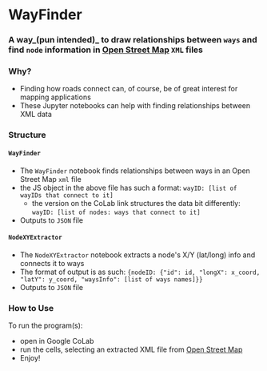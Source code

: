 # WayFinder
### A way_(pun intended)_ to draw relationships between ``ways`` and find ``node`` information in [Open Street Map](https://www.openstreetmap.org/) ``XML`` files

### Why?
- Finding how roads connect can, of course, be of great interest for mapping applications
- These Jupyter notebooks can help with finding relationships between XML data

### Structure

#### ``WayFinder``
- The ``WayFinder`` notebook finds relationships between ways in an Open Street Map ``xml`` file
- the JS object in the above file has such a format: ``wayID: [list of wayIDs that connect to it]``
  - the version on the CoLab link structures the data bit differently: ``wayID: [list of nodes: ways that connect to it]``
- Outputs to ``JSON`` file
#### ``NodeXYExtractor``
- The ``NodeXYExtractor`` notebook extracts a node's X/Y (lat/long) info and connects it to ways
- The format of output is as such: ``{nodeID: {"id": id, "longX": x_coord, "latY": y_coord, "waysInfo": [list of ways names]}}``
- Outputs to ``JSON`` file

### How to Use
To run the program(s):
- open in Google CoLab
- run the cells, selecting an extracted XML file from [Open Street Map](https://www.openstreetmap.org/#map=19/28.60952/-81.21443)
- Enjoy!
